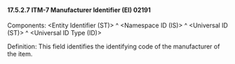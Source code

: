 #### 17.5.2.7 ITM-7 Manufacturer Identifier (EI) 02191

Components: &lt;Entity Identifier (ST)> ^ &lt;Namespace ID (IS)> ^ &lt;Universal ID (ST)> ^ &lt;Universal ID Type (ID)>

Definition: This field identifies the identifying code of the manufacturer of the item.
